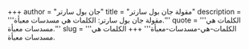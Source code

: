 +++
author = "جان بول سارتر"
title = "مقولة جان بول سارتر"
description = '''مقولة جان بول سارتر: الكلمات هي مسدسات معبأة.'''
quote = '''الكلمات هي مسدسات معبأة.'''
slug = '''الكلمات-هي-مسدسات-معبأة'''
+++
الكلمات هي مسدسات معبأة.
